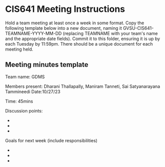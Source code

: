 # CIS641 Meeting Instructions

Hold a team meeting at least once a week in some format.  Copy the following template below into a new document, naming it GVSU-CIS641-TEAMNAME-YYYY-MM-DD (replacing TEAMNAME with your team's name and the appropriate date fields).  Commit it to this folder, ensuring it is up by each Tuesday by 11:59pm.  There should be a unique document for each meeting held.

## Meeting minutes template

Team name: GDMS

Members present: Dharani Thallapally, Maniram Tanneti, Sai Satyanarayana Tammineedi
Date:10/27/23

Time: 45mins

Discussion points: 

*
*
*

Goals for next week (include responsibilities)

*
*
*

